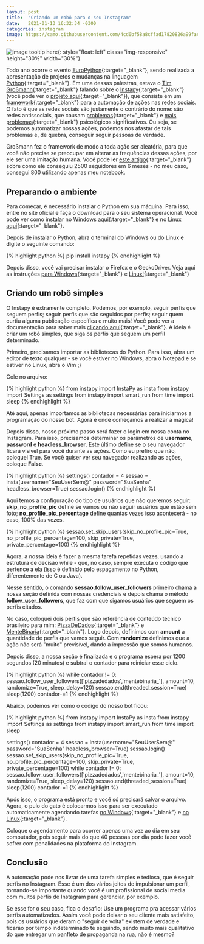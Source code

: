 ```yaml
---
layout: post
title:  "Criando um robô para o seu Instagram"
date:   2021-01-13 16:32:34 -0300
categories: instagram 
image: https://camo.githubusercontent.com/4cd0bf58a8cffad17820826a99facc2821a8c50d/68747470733a2f2f692e696d6775722e636f6d2f734a7a665a734c2e6a7067
---
```


![image tooltip here](https://github.com/user-attachments/assets/2a78c59f-9f82-4e82-826d-03d706bcce5d){: style="float: left" class="img-responsive" height="30%" width="30%"}

Todo ano ocorre o evento [EuroPython]{:target="_blank"}, sendo realizada a apresentação de projetos e mudanças na linguagem [Python]{:target="_blank"}. Em uma dessas palestras, estava o [Tim Großmann]{:target="_blank"} falando sobre o [Instapy]{:target="_blank"} (você pode ver o [projeto aqui]{:target="_blank"}), que consiste em um [framework]{:target="_blank"} para a automação de ações nas redes sociais. O fato é que as redes sociais são justamente o contrário do nome: são redes antissociais, que causam [problemas]{:target="_blank"} e [mais problemas]{:target="_blank"} psicológicos significativos. Ou seja, se podemos automatizar nossas ações, podemos nos afastar de tais problemas e, de quebra, conseguir seguir pessoas de verdade.

Großmann fez o framework de modo a toda ação ser aleatória, para que você não precise se preocupar em alterar as frequências dessas ações, por ele ser uma imitação humana. Você pode ler [este artigo]{:target="_blank"} sobre como ele conseguiu 2500 seguidores em 6 meses - no meu caso, consegui 800 utilizando apenas meu notebook.

<h2>Preparando o ambiente</h2>

Para começar, é necessário instalar o Python em sua máquina. Para isso, entre no site oficial e faça o download para o seu sistema operacional. Você pode ver como instalar no [Windows aqui]{:target="_blank"} e no [Linux aqui]{:target="_blank"}.

Depois de instalar o Python, abra o terminal do Windows ou do Linux e digite o seguinte comando:

{% highlight python %}
pip install instapy
{% endhighlight %}

Depois disso, você vai precisar instalar o Firefox e o GeckoDriver. Veja aqui as instruções [para Windows]{:target="_blank"} e [Linux!]{:target="_blank"}

<h2>Criando um robô simples</h2>

O Instapy é extramente completo. Podemos, por exemplo, seguir perfis que seguem perfis; seguir perfis que são seguidos por perfis; seguir quem curtiu alguma publicação específica e muito mais! Você pode ver a documentação para saber mais [clicando aqui]{:target="_blank"}. A ideia é criar um robô simples, que siga os perfis que seguem um perfil determinado.

Primeiro, precisamos importar as bibliotecas do Python. Para isso, abra um editor de texto qualquer - se você estiver no Windows, abra o Notepad e se estiver no Linux, abra o Vim ;)

Cole no arquivo:

{% highlight python %}
from instapy import InstaPy as insta
from instapy import Settings as settings
from instapy import smart_run
from time import sleep
{% endhighlight %}

Até aqui, apenas importamos as bibliotecas necessárias para iniciarmos a programação do nosso bot. Agora é onde começamos a realizar a mágica!

Depois disso, nosso próximo passo será fazer o login em nossa conta no Instagram. Para isso, precisamos determinar os parâmetros de **username**, **password** e **headless_browser**. Este último define se o seu navegador ficará visível para você durante as ações. Como eu prefiro que não, coloquei True. Se você quiser ver seu navegador realizando as ações, coloque **False**.

{% highlight python %}
settings()
contador = 4
sessao = insta(username="SeuUserSem@"
               password="SuaSenha"
               headless_browser=True)
sessao.login()
{% endhighlight %}

Aqui temos a configuração do tipo de usuários que não queremos seguir: **skip_no_profile_pic** define se vamos ou não
seguir usuários que estão sem foto; **no_profile_pic_percentage** define quantas vezes isso acontecerá - no caso, 100% das vezes.

{% highlight python %}
sessao.set_skip_users(skip_no_profile_pic=True,
                      no_profile_pic_percentage=100,
                      skip_private=True,
                      private_percentage=100)
{% endhighlight %}

Agora, a nossa ideia é fazer a mesma tarefa repetidas vezes, usando a estrutura de decisão while - que, no caso,
sempre executa o código que pertence a ela (isso é definido pelo espaçamento no Python, diferentemente de C ou Java).

Nesse sentido, o comando **sessao.follow_user_followers** primeiro chama a nossa seção definida com nossas credenciais e depois chama o método **follow_user_followers**, que faz com que sigamos usuários que seguem os perfis citados.

No caso, coloquei dois perfis que são referência de conteúdo técnico brasileiro para mim: [PizzaDeDados]{:target="_blank"} e [MenteBinaria]{:target="_blank"}. Logo depois, definimos com **amount** a quantidade de perfis que vamos seguir. Com **randomize** definimos que a ação não será "muito" previsível, dando a impressão que somos humanos.

Depois disso, a nossa seção é finalizada e o programa espera por 1200 segundos (20 minutos) e subtrai o contador para reiniciar esse ciclo.

{% highlight python %}
while contador != 0:
    sessao.follow_user_followers(['pizzadedados','mentebinaria_'],
    amount=10,
    randomize=True,
    sleep_delay=120)
    sessao.end(threaded_session=True)
    sleep(1200)
    contador-=1
{% endhighlight %}

Abaixo, podemos ver como o código do nosso bot ficou:

{% highlight python %}
from instapy import InstaPy as insta
from instapy import Settings as settings
from instapy import smart_run
from time import sleep

settings()
contador = 4
sessao = insta(username="SeuUserSem@"
               password="SuaSenha"
               headless_browser=True)
sessao.login()
sessao.set_skip_users(skip_no_profile_pic=True,
                      no_profile_pic_percentage=100,
                      skip_private=True,
                      private_percentage=100)
while contador != 0:
    sessao.follow_user_followers(['pizzadedados','mentebinaria_'],
    amount=10,
    randomize=True,
    sleep_delay=120)
    sessao.end(threaded_session=True)
    sleep(1200)
    contador-=1
{% endhighlight %}

Após isso, o programa está pronto e você só precisará salvar o arquivo. Agora, o pulo do gato é colocarmos isso para ser executado automaticamente agendando tarefas [no Windows]{:target="_blank"} e [no Linux]{:target="_blank"}.

Coloque o agendamento para ocorrer apenas uma vez ao dia em seu computador, pois seguir mais do que 40 pessoas por dia pode fazer você sofrer com penalidades na plataforma do Instagram.

<h2>Conclusão</h2>

A automação pode nos livrar de uma tarefa simples e tediosa, que é seguir perfis no Instagram. Esse é um dos vários jeitos de impulsionar um perfil, tornando-se importante quando você é um profissional de social media com muitos perfis de Instagram para gerenciar, por exemplo.

Se esse for o seu caso, fica o desafio: Use um programa pra acessar vários perfis automatizados. Assim você pode deixar o seu cliente mais satisfeito, pois os usuários que deram o "seguir de volta" existem de verdade e ficarão por tempo indeterminado te seguindo, sendo muito mais qualitativo do que entregar um panfleto de propaganda na rua, não é mesmo?

[EuroPython]: https://wiki.python.org/moin/EuroPython
[Python]: https://www.youtube.com/watch?v=uOgDa1rlqjE
[Tim Großmann]: https://twitter.com/timigrossmann
[instapy]: https://www.youtube.com/watch?v=bGJ41J5b_90
[projeto aqui]: https://github.com/timgrossmann/InstaPy
[framework]: https://pt.wikipedia.org/wiki/Framework
[problemas]: https://www.sciencedirect.com/science/article/abs/pii/S0924977X19313331
[mais problemas]: https://www.sciencedirect.com/science/article/pii/S0747563217300493
[este artigo]: https://medium.com/free-code-camp/my-open-source-instagram-bot-got-me-2-500-real-followers-for-5-in-server-costs-e40491358340
[Windows aqui]: https://python.org.br/instalacao-windows/
[Linux aqui]: https://python.org.br/instalacao-linux/
[no Windows]: https://youtu.be/WWWoFsaLjK8
[no Linux]: https://www.youtube.com/watch?v=zianAMUWlYA
[para Windows]: https://take.net/blog/take-test/instalacao-geckodriver-driver-para-abrir-o-firefox-no-selenium
[Linux!]: https://medium.com/beelabacademy/baixando-e-configurando-o-geckodriver-no-ubuntu-dc2fe14d91c
[clicando aqui]: https://instapy.org/settings/
[PizzaDeDados]:https://www.instagram.com/pizzadedados/
[MenteBinaria]: https://www.instagram.com/mentebinaria_/
